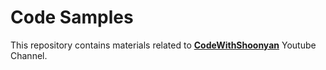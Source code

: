 # Code Samples

This repository contains materials related to [**CodeWithShoonyan**](https://www.youtube.com/@CodeWithShoonyan) Youtube Channel.